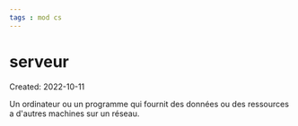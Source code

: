 ```yaml
---
tags : mod cs
---
```

# serveur
Created: 2022-10-11 

Un ordinateur ou un programme qui fournit des données ou des ressources a d'autres machines sur un réseau.